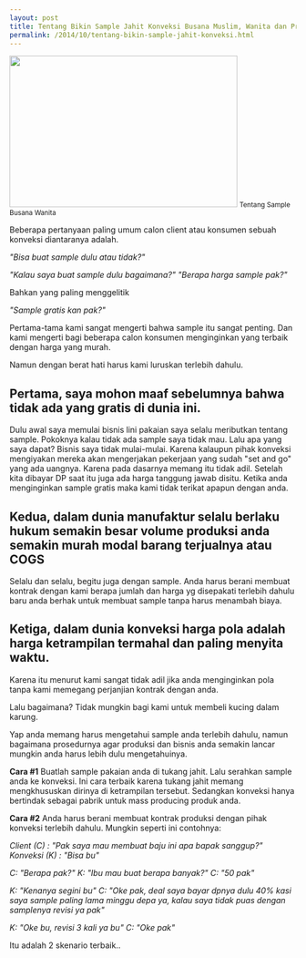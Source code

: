 ```yaml
---
layout: post
title: Tentang Bikin Sample Jahit Konveksi Busana Muslim, Wanita dan Pria
permalink: /2014/10/tentang-bikin-sample-jahit-konveksi.html
---
```

<img border="0" height="266" src="https://2.bp.blogspot.com/-itV9orDd5VA/VE-GNPnuGQI/AAAAAAAABkw/nF6dyOjvZMA/s1600/konveksi-menerima-sample-baju-wanita.jpg" width="400">
<small>Tentang Sample Busana Wanita</small>

Beberapa pertanyaan paling umum calon client atau konsumen sebuah konveksi diantaranya adalah.

*"Bisa buat sample dulu atau tidak?"*

*"Kalau saya buat sample dulu bagaimana?"*
*"Berapa harga sample pak?"*

Bahkan yang paling menggelitik

*"Sample gratis kan pak?"*

Pertama-tama kami sangat mengerti bahwa sample itu sangat penting. Dan kami mengerti bagi beberapa calon konsumen menginginkan yang terbaik dengan harga yang murah.

Namun dengan berat hati harus kami luruskan terlebih dahulu.

## Pertama, saya mohon maaf sebelumnya bahwa tidak ada yang gratis di dunia ini.
Dulu awal saya memulai bisnis lini pakaian saya selalu meributkan tentang sample. Pokoknya kalau tidak ada sample saya tidak mau. Lalu apa yang saya dapat? Bisnis saya tidak mulai-mulai. Karena kalaupun pihak konveksi mengiyakan mereka akan mengerjakan pekerjaan yang sudah "set and go" yang ada uangnya. Karena pada dasarnya memang itu tidak adil. Setelah kita dibayar DP saat itu juga ada harga tanggung jawab disitu. Ketika anda menginginkan sample gratis maka kami tidak terikat apapun dengan anda.

## Kedua, dalam dunia manufaktur selalu berlaku hukum semakin besar volume produksi anda semakin murah modal barang terjualnya atau COGS
Selalu dan selalu, begitu juga dengan sample. Anda harus berani membuat kontrak dengan kami berapa jumlah dan harga yg disepakati terlebih dahulu baru anda berhak untuk membuat sample tanpa harus menambah biaya.

## Ketiga, dalam dunia konveksi harga pola adalah harga ketrampilan termahal dan paling menyita waktu.
Karena itu menurut kami sangat tidak adil jika anda menginginkan pola tanpa kami memegang perjanjian kontrak dengan anda.

Lalu bagaimana? Tidak mungkin bagi kami untuk membeli kucing dalam karung.

Yap anda memang harus mengetahui sample anda terlebih dahulu, namun bagaimana prosedurnya agar produksi dan bisnis anda semakin lancar mungkin anda harus lebih dulu mengetahuinya.

**Cara #1**
Buatlah sample pakaian anda di tukang jahit. Lalu serahkan sample anda ke konveksi. Ini cara terbaik karena tukang jahit memang mengkhususkan dirinya di ketrampilan tersebut. Sedangkan konveksi hanya bertindak sebagai pabrik untuk mass producing produk anda.

**Cara #2**
Anda harus berani membuat kontrak produksi dengan pihak konveksi terlebih dahulu. Mungkin seperti ini contohnya:

*Client (C) : "Pak saya mau membuat baju ini apa bapak sanggup?"*
*Konveksi (K) : "Bisa bu"*

*C: "Berapa pak?"*
*K: "Ibu mau buat berapa banyak?"*
*C: "50 pak"*

*K: "Kenanya segini bu"*
*C: "Oke pak, deal saya bayar dpnya dulu 40% kasi saya sample paling lama minggu depa ya, kalau saya tidak puas dengan samplenya revisi ya pak"*

*K: "Oke bu, revisi 3 kali ya bu"*
*C: "Oke pak"*

Itu adalah 2 skenario terbaik..
